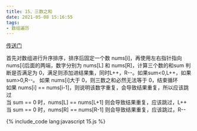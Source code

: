 ```yaml
---
title: 15、三数之和
date: 2021-05-08 15:16:55
tags:
- 数组遍历 
---
```

[传送门](https://leetcode-cn.com/problems/3sum/)

首先对数组进行升序排序，排序后固定一个数 nums[i]，再使用左右指针指向 nums[i]后面的两端，数字分别为 nums[L] 和 nums[R]，计算三个数的和sum 判断是否满足为 0，满足则添加进结果集，同时L++，R--。如果sum<0,L++，如果sum>0,R--。
如果 nums[i]大于 0，则三数之和必然无法等于 0，结束循环  
如果 nums[i] == nums[i-1]，则说明该数字重复，会导致结果重复，所以应该跳过  
当 sum == 0 时，nums[L] == nums[L+1] 则会导致结果重复，应该跳过，L++
当 sum == 0 时，nums[R] == nums[R-1] 则会导致结果重复，应该跳过，R--

{% include_code lang:javascript 15.js %}